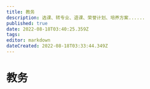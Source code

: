 ```yaml
---
title: 教务
description: 选课、转专业、退课、荣誉计划、培养方案......
published: true
date: 2022-08-18T03:40:25.359Z
tags: 
editor: markdown
dateCreated: 2022-08-18T03:33:44.349Z
---
```


# 教务